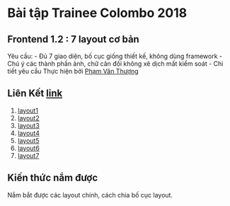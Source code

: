# **Bài tập Trainee Colombo 2018**
## **Frontend 1.2 : 7 layout cơ bản**
Yêu cầu: - Đủ 7 giao diện, bố cục giống thiết kế, không dùng framework - Chú ý các thành phần ảnh, chữ cân đối không xê dịch mất kiểm soát - Chi tiết yêu cầu
Thực hiện bởi [Phạm Văn Thượng](https://github.com/thuongphv2312)
## Liên Kết [link](http://learnlayout.com/)
1. [layout1](https://thuongphv2312.github.io/thanhlayout/layout1/one.html)
2. [layout2](https://thuongphv2312.github.io/thanhlayout/layout2/two.html)
3. [layout3](https://thuongphv2312.github.io/thanhlayout/layout3/three.html)
4. [layout4](https://thuongphv2312.github.io/thanhlayout/layout4/four.html)
5. [layout5](https://thuongphv2312.github.io/thanhlayout/layout5/five.html)
6. [layout6](https://thuongphv2312.github.io/thanhlayout/layout6/six.html)
7. [layout7](https://thuongphv2312.github.io/thanhlayout/layout7/seven.html)

## Kiến thức nắm được

Nắm bắt được các layout chính, cách chia bố cục layout.

